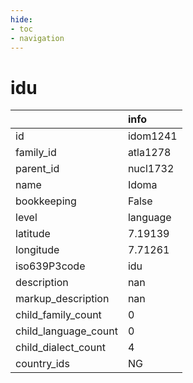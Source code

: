```yaml
---
hide:
- toc
- navigation
---
```

# idu
|                      | info     |
|:---------------------|:---------|
| id                   | idom1241 |
| family_id            | atla1278 |
| parent_id            | nucl1732 |
| name                 | Idoma    |
| bookkeeping          | False    |
| level                | language |
| latitude             | 7.19139  |
| longitude            | 7.71261  |
| iso639P3code         | idu      |
| description          | nan      |
| markup_description   | nan      |
| child_family_count   | 0        |
| child_language_count | 0        |
| child_dialect_count  | 4        |
| country_ids          | NG       |